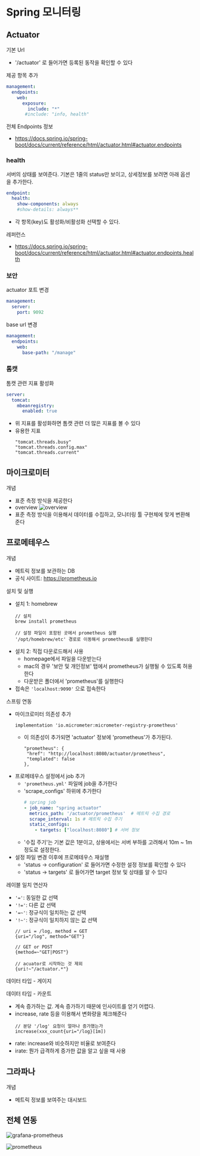 # Spring 모니터링 
## Actuator
기본 Url
- '/actuator' 로 들어가면 등록된 동작을 확인할 수 있다

제공 항목 추가
```yml
management:
  endpoints:
    web:
      exposure:
        include: "*"
       #include: "info, health"
```
전체 Endpoints 정보
- https://docs.spring.io/spring-boot/docs/current/reference/html/actuator.html#actuator.endpoints

### health
서버의 상태를 보여준다. 기본은 1줄의 status만 보이고, 상세정보를 보려면 아래 옵션을 추가한다.
```yml
endpoint:
  health:
    show-components: always
    #show-details: always**
```
- 각 항목(key)도 활성화/비활성화 선택할 수 있다.


레퍼런스
- https://docs.spring.io/spring-boot/docs/current/reference/html/actuator.html#actuator.endpoints.health

### 보안
actuator 포트 변경
```yaml
management:
  server:
    port: 9092
```

base url 변경
```yaml
management:
  endpoints:
    web:
      base-path: "/manage"
```

### 톰캣
톰캣 관련 지표 활성화
```yaml
server:
  tomcat:
    mbeanregistry:
      enabled: true
```
- 위 지표를 활성화하면 톰캣 관련 더 많은 지표를 볼 수 있다
- 유용한 지표
   ```
   "tomcat.threads.busy"
   "tomcat.threads.config.max"
   "tomcat.threads.current"
   ```

## 마이크로미터
개념
- 표준 측정 방식을 제공한다
- overview
   ![overview](/images/micrometer_overview.png)
- 표준 측정 방식을 이용해서 데이터를 수집하고, 모니터링 툴 구현체에 맞게 변환해준다

## 프로메테우스
개념
- 메트릭 정보를 보관하는 DB
- 공식 사이트: https://prometheus.io

설치 및 실행
- 설치 1: homebrew
   ```
   // 설치
   brew install prometheus

   // 설정 파일이 포함된 곳에서 prometheus 실행
   '/opt/homebrew/etc' 경로로 이동해서 prometheus를 실행한다
   ```
- 설치 2: 직접 다운로드해서 사용
   - homepage에서 파일을 다운받는다
   - mac의 경우 '보안 및 개인정보' 탭에서 prometheus가 실행될 수 있도록 허용한다
   - 다운받은 폴더에서 'prometheus'를 실행한다
- 접속은 `'localhost:9090'` 으로 접속한다

스프링 연동
- 마이크로미터 의존성 추가
   ```
   implementation 'io.micrometer:micrometer-registry-prometheus'
   ```
  - 이 의존성이 추가되면 'actuator' 정보에 'prometheus'가 추가된다. 
     ```
     "prometheus": {
      "href": "http://localhost:8080/actuator/prometheus",
      "templated": false
     },
     ```
- 프로메테우스 설정에서 job 추가
   - `'prometheus.yml'` 파일에 job을 추가한다
   - 'scrape_configs' 하위에 추가한다
      ```yml
      # spring job
      - job_name: "spring actuator"
        metrics_path: '/actuator/prometheus'  # 메트릭 수집 경로
        scrape_interval: 1s # 메트릭 수집 주기
        static_configs:
          - targets: ["localhost:8080"] # 서버 정보
      ```
  - '수집 주기'는 기본 값은 1분이고, 상용에서는 서버 부하를 고려해서 10m ~ 1m 정도로 설정한다. 
- 설정 파일 변경 이후에 프로메테우스 재실행
   - 'status -> configuration' 로 들어가면 수정한 설정 정보를 확인할 수 있다
   - 'status -> targets' 로 들어가면 target 정보 및 상태를 알 수 있다

레이블 일치 연산자
- `'='`: 동일한 값 선택
- `'!='`: 다른 값 선택
- `'=~'`: 정규식이 일치하는 값 선택
- `'!~'`: 정규식이 일치하지 않는 값 선택
   ```
   // uri = /log, method = GET
   {uri="/log", method="GET"}

   // GET or POST
   {method=~"GET|POST"}

   // acuator로 시작하는 것 제외
   {uri!~"/actuator.*"}
   ```

데이터 타입 - 게이지

데이터 타입 - 카운트
- 계속 증가하는 값. 계속 증가하기 때문에 인사이트를 얻기 어렵다. 
- increase, rate 등을 이용해서 변화량을 체크해준다
   ```
   // 분당 '/log' 요청이 얼마나 증가했는가
   increase(xxx_count{uri="/log}[1m])
   ```
- rate: increase와 비슷하지만 비율로 보여준다
- irate: 뭔가 급격하게 증가한 값을 알고 싶을 때 사용
   

## 그라파나
개념
- 메트릭 정보를 보여주는 대시보드

## 전체 연동
![grafana-prometheus](/images/grafana-prometheus.png)

![prometheus](/images/prometheus.png)